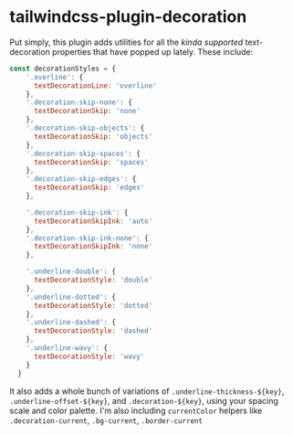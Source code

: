 # tailwindcss-plugin-decoration

Put simply, this plugin adds utilities for all the *kinda supported* text-decoration properties that have popped up lately. These include:

```javascript
const decorationStyles = {
    '.overline': {
      textDecorationLine: 'overline'
    },
    '.decoration-skip-none': {
      textDecorationSkip: 'none'
    },
    '.decoration-skip-objects': {
      textDecorationSkip: 'objects'
    },
    '.decoration-skip-spaces': {
      textDecorationSkip: 'spaces'
    },
    '.decoration-skip-edges': {
      textDecorationSkip: 'edges'
    },

    '.decoration-skip-ink': {
      textDecorationSkipInk: 'auto'
    },
    '.decoration-skip-ink-none': {
      textDecorationSkipInk: 'none'
    },

    '.underline-double': {
      textDecorationStyle: 'double'
    },
    '.underline-dotted': {
      textDecorationStyle: 'dotted'
    },
    '.underline-dashed': {
      textDecorationStyle: 'dashed'
    },
    '.underline-wavy': {
      textDecorationStyle: 'wavy'
    }
  }
```

It also adds a whole bunch of variations of `.underline-thickness-${key}`, `.underline-offset-${key}`, and `.decoration-${key}`, using your spacing scale and color palette. I'm also including `currentColor` helpers like `.decoration-current`, `.bg-current`, `.border-current`
